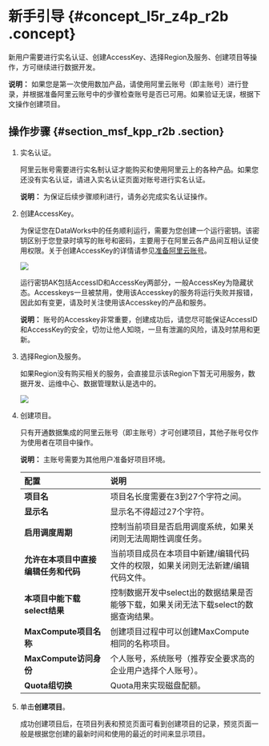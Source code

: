 # 新手引导 {#concept_l5r_z4p_r2b .concept}

新用户需要进行实名认证、创建AccessKey、选择Region及服务、创建项目等操作，方可继续进行数据开发。

**说明：** 如果您是第一次使用数加产品，请使用阿里云账号（即主账号）进行登录，并根据准备阿里云账号中的步骤检查账号是否已可用。如果验证无误，根据下文操作创建项目。

## 操作步骤 {#section_msf_kpp_r2b .section}

1.  实名认证。

    阿里云账号需要进行实名制认证才能购买和使用阿里云上的各种产品。如果您还没有实名认证，请进入实名认证页面对账号进行实名认证。

    **说明：** 为保证后续步骤顺利进行，请务必完成实名认证操作。

2.  创建AccessKey。

    为保证您在DataWorks中的任务顺利运行，需要为您创建一个运行密钥。该密钥区别于您登录时填写的账号和密码，主要用于在阿里云各产品间互相认证使用权限。关于创建AccessKey的详情请参见[准备阿里云账号](intl.zh-CN/准备工作/管理员使用云账号/准备阿里云账号.md#)。

    ![](http://static-aliyun-doc.oss-cn-hangzhou.aliyuncs.com/assets/img/16173/15404333158929_zh-CN.jpg)

    运行密钥AK包括AccessID和AccessKey两部分，一般AccessKey为隐藏状态。Accesskeys一旦被禁用，使用该Accesskey的服务将运行失败并报错，因此如有变更，请及时关注使用该Accesskey的产品和服务。

    **说明：** 账号的Accesskey非常重要，创建成功后，请您尽可能保证AccessID和AccessKey的安全，切勿让他人知晓，一旦有泄漏的风险，请及时禁用和更新。

3.  选择Region及服务。

    如果Region没有购买相关的服务，会直接显示该Region下暂无可用服务，数据开发、运维中心、数据管理默认是选中的。

    ![](http://static-aliyun-doc.oss-cn-hangzhou.aliyuncs.com/assets/img/16173/15404333158931_zh-CN.jpg)

4.  创建项目。

    只有开通数据集成的阿里云账号（即主账号）才可创建项目，其他子账号仅作为使用者在项目中操作。

    **说明：** 主账号需要为其他用户准备好项目环境。

    |配置|说明|
    |:-|:-|
    |**项目名**|项目名长度需要在3到27个字符之间。|
    |**显示名**|显示名不得超过27个字符。|
    |**启用调度周期**|控制当前项目是否启用调度系统，如果关闭则无法周期性调度任务。|
    |**允许在本项目中直接编辑任务和代码**|当前项目成员在本项目中新建/编辑代码文件的权限，如果关闭则无法新建/编辑代码文件。|
    |**本项目中能下载select结果**|控制数据开发中select出的数据结果是否能够下载，如果关闭无法下载select的数据查询结果。|
    |**MaxCompute项目名称**|创建项目过程中可以创建MaxCompute相同的名称项目。|
    |**MaxCompute访问身份**|个人账号，系统账号（推荐安全要求高的企业用户选择个人账号）。|
    |**Quota组切换**|Quota用来实现磁盘配额。|

5.  单击**创建项目**。

    成功创建项目后，在项目列表和预览页面可看到创建项目的记录，预览页面一般是根据您创建的最新时间和使用的最近的时间来显示项目。


